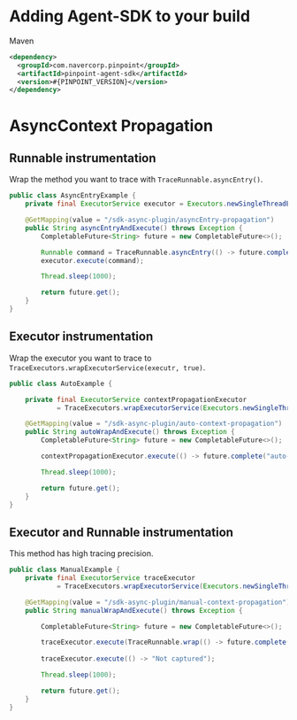 # Adding Agent-SDK to your build
Maven
```xml
<dependency>
  <groupId>com.navercorp.pinpoint</groupId>
  <artifactId>pinpoint-agent-sdk</artifactId>
  <version>#{PINPOINT_VERSION}</version>
</dependency>
```

# AsyncContext Propagation

## Runnable instrumentation
Wrap the method you want to trace with `TraceRunnable.asyncEntry()`.

```java
public class AsyncEntryExample {
    private final ExecutorService executor = Executors.newSingleThreadExecutor();

    @GetMapping(value = "/sdk-async-plugin/asyncEntry-propagation")
    public String asyncEntryAndExecute() throws Exception {
        CompletableFuture<String> future = new CompletableFuture<>();

        Runnable command = TraceRunnable.asyncEntry(() -> future.complete("asyncEntry-execute"));
        executor.execute(command);

        Thread.sleep(1000);

        return future.get();
    }
}
```

## Executor instrumentation
Wrap the executor you want to trace to `TraceExecutors.wrapExecutorService(executr, true)`.

```java
public class AutoExample {

    private final ExecutorService contextPropagationExecutor 
            = TraceExecutors.wrapExecutorService(Executors.newSingleThreadExecutor(), true);

    @GetMapping(value = "/sdk-async-plugin/auto-context-propagation")
    public String autoWrapAndExecute() throws Exception {
        CompletableFuture<String> future = new CompletableFuture<>();

        contextPropagationExecutor.execute(() -> future.complete("auto-execute"));

        Thread.sleep(1000);

        return future.get();
    }
}
```

## Executor and Runnable instrumentation
This method has high tracing precision.
```java
public class ManualExample {
    private final ExecutorService traceExecutor 
            = TraceExecutors.wrapExecutorService(Executors.newSingleThreadExecutor());

    @GetMapping(value = "/sdk-async-plugin/manual-context-propagation")
    public String manualWrapAndExecute() throws Exception {

        CompletableFuture<String> future = new CompletableFuture<>();

        traceExecutor.execute(TraceRunnable.wrap(() -> future.complete("manual-execute")));
        
        traceExecutor.execute(() -> "Not captured");

        Thread.sleep(1000);

        return future.get();
    }
}
```
